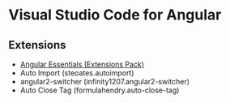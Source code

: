 # Visual Studio Code for Angular

## Extensions
* [Angular Essentials (Extensions Pack)](https://marketplace.visualstudio.com/items?itemName=johnpapa.angular-essentials)
* Auto Import (steoates.autoimport)
* angular2-switcher (infinity1207.angular2-switcher)
* Auto Close Tag (formulahendry.auto-close-tag)
